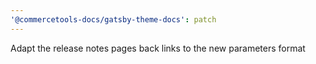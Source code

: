 ```yaml
---
'@commercetools-docs/gatsby-theme-docs': patch
---
```


Adapt the release notes pages back links to the new parameters format

